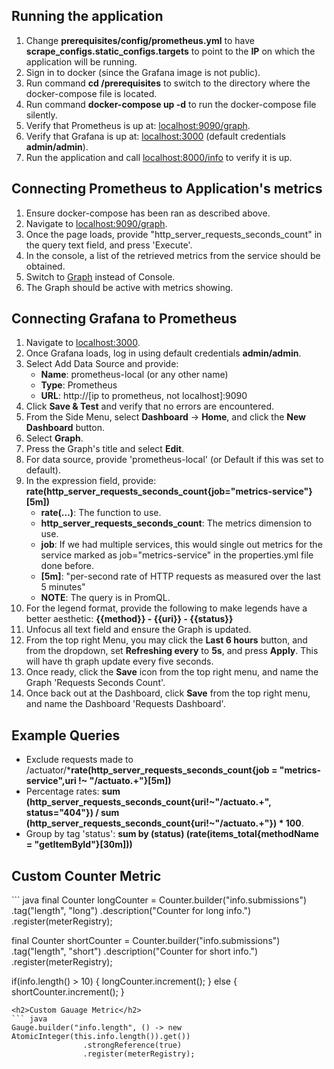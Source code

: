 <h2>Running the application</h2>
<ol>
<li>Change <b>prerequisites/config/prometheus.yml</b> to have <b>scrape_configs.static_configs.targets</b> to point to the <b>IP</b> on which the application will be running.</li>
<li>Sign in to docker (since the Grafana image is not public).</li>
<li>Run command <b>cd /prerequisites</b> to switch to the directory where the docker-compose file is located.</li>
<li>Run command <b>docker-compose up -d</b> to run the docker-compose file silently.</li>
<li>Verify that Prometheus is up at: <a href="http://localhost:9090/graph">localhost:9090/graph</a>.</li>
<li>Verify that Grafana is up at: <a href="http://localhost:3000">localhost:3000</a> (default credentials <b>admin/admin</b>).</li>
<li>Run the application and call <a href="http://localhost:8080/info">localhost:8000/info</a> to verify it is up.</li>
</ol>

<h2>Connecting Prometheus to Application's metrics</h2>
<ol>
<li>Ensure docker-compose has been ran as described above.</li>
<li>Navigate to <a href="localhost:9090/graph">localhost:9090/graph</a>.</li>
<li>Once the page loads, provide "http_server_requests_seconds_count" in the query text field, and press 'Execute'.</li>
<li>In the console, a list of the retrieved metrics from the service should be obtained.</li>
<li>Switch to <a href="http://localhost:9090/graph?g0.range_input=1h&g0.expr=http_server_requests_seconds_count&g0.tab=0">Graph</a> instead of Console.</li>
<li>The Graph should be active with metrics showing.</li>
</ol>

<h2>Connecting Grafana to Prometheus</h2>
<ol>
<li>Navigate to <a href="http://localhost:3000">localhost:3000</a>.</li>
<li>Once Grafana loads, log in using default credentials <b>admin/admin</b>.</li>
<li>
Select Add Data Source and provide:
    <ul>
        <li><b>Name</b>: prometheus-local (or any other name)</li>
        <li><b>Type</b>: Prometheus</li>
        <li><b>URL</b>: http://[ip to prometheus, not localhost]:9090</li>
    </ul>
</li>
<li>Click <b>Save & Test</b> and verify that no errors are encountered.</li>
<li>From the Side Menu, select <b>Dashboard</b> -> <b>Home</b>, and click the <b>New Dashboard</b> button.</li>
<li>Select <b>Graph</b>.</li>
<li>Press the Graph's title and select <b>Edit</b>.</li>
<li>For data source, provide 'prometheus-local' (or Default if this was set to default).</li>
<li>
In the expression field, provide: <b>rate(http_server_requests_seconds_count{job="metrics-service"}[5m])</b>
    <ul>
    <li><b>rate(...)</b>: The function to use.</li>
    <li><b>http_server_requests_seconds_count</b>: The metrics dimension to use.</li>
    <li><b>job</b>: If we had multiple services, this would single out metrics for the service marked as job="metrics-service" in the properties.yml file done before.</li>
    <li><b>[5m]</b>: "per-second rate of HTTP requests as measured over the last 5 minutes"</li>
    <li><b>NOTE</b>: The query is in PromQL.</li>
    </ul>
</li>
<li>For the legend format, provide the following to make legends have a better aesthetic: <b>{{method}} - {{uri}} - {{status}}</b></li>
<li>Unfocus all text field and ensure the Graph is updated.</li>
<li>From the top right Menu, you may click the <b>Last 6 hours</b> button, and from the dropdown, set <b>Refreshing every</b> to <b>5s</b>, and press <b>Apply</b>. This will have th graph update every five seconds.</li>
<li>Once ready, click the <b>Save</b> icon from the top right menu, and name the Graph 'Requests Seconds Count'.</li>
<li>Once back out at the Dashboard, click <b>Save</b> from the top right menu, and name the Dashboard 'Requests Dashboard'.</li>
</ol>

<h2>Example Queries</h2>
<ul>
<li>Exclude requests made to /actuator/*<b>rate(http_server_requests_seconds_count{job = "metrics-service",uri !~ "/actuato.+"}[5m])</b></li>
<li>Percentage rates: <b>sum (http_server_requests_seconds_count{uri!~"/actuato.+", status="404"}) / sum (http_server_requests_seconds_count{uri!~"/actuato.+"}) * 100</b>.</li>
<li>Group by tag 'status': <b>sum by (status) (rate(items_total{methodName = "getItemById"}[30m]))</b></li>
</ul>

<h2>Custom Counter Metric</h2>
``` java
final Counter longCounter = Counter.builder("info.submissions")
                .tag("length", "long")
                .description("Counter for long info.")
                .register(meterRegistry);

final Counter shortCounter = Counter.builder("info.submissions")
        .tag("length", "short")
        .description("Counter for short info.")
        .register(meterRegistry);

if(info.length() > 10) {
    longCounter.increment();
} else {
    shortCounter.increment();
}
```
<h2>Custom Gauage Metric</h2>
``` java
Gauge.builder("info.length", () -> new AtomicInteger(this.info.length()).get())
                .strongReference(true)
                .register(meterRegistry);
```